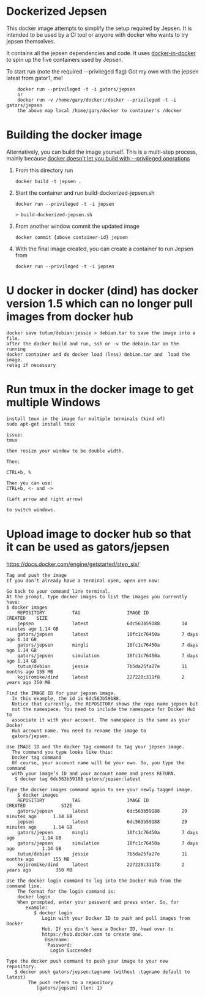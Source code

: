 Dockerized Jepsen
=================

This docker image attempts to simplify the setup required by Jepsen.
It is intended to be used by a CI tool or anyone with docker who wants to try jepsen themselves.

It contains all the jepsen dependencies and code. It uses [docker-in-docker](https://github.com/jpetazzo/dind) to spin up the five
containers used by Jepsen.  

To start run (note the required --privileged flag)
Got my own with the jepsen latest from gator1, me!

````
    docker run --privileged -t -i gators/jepsen
    or
    docker run -v /home/gary/docker:/docker --privileged -t -i gators/jepsen
    the above map local /home/gary/docker to container's /docker
````

Building the docker image
=========================

Alternatively, you can build the image yourself. This is a multi-step process, mainly because [docker doesn't let you build with --privileged operations](https://github.com/docker/docker/issues/1916)

1.  From this directory run 

    ````
	docker build -t jepsen .
    ````

2.  Start the container and run build-dockerized-jepsen.sh

    ````
    docker run --privileged -t -i jepsen

    > build-dockerized-jepsen.sh
    ````

3.  From another window commit the updated image

    ````
    docker commit {above container-id} jepsen
    ````
    
4.  With the final image created, you can create a container to run Jepsen from

    ```
    docker run --privileged -t -i jepsen
    ```

U docker in docker (dind) has docker version 1.5 which can no longer pull images from docker hub 
=========================
    docker save tutum/debian:jessie > debian.tar to save the image into a file.
    after the docker build and run, ssh or -v the debain.tar on the running
    docker container and do docker load (less) debian.tar and  load the image.
    retag if necessary

Run tmux in the docker image to get multiple Windows
=========================

    install tmux in the image for multiple terminals (kind of)
    sudo apt-get install tmux

    issue:
    tmux

    then resize your window to be double width.

    Then:

    CTRL+b, %

    Then you can use:
    CTRL+b, <- and -> 

    (Left arrow and right arrow)

    to switch windows. 

Upload image to docker hub so that it can be used as gators/jepsen
=========================

https://docs.docker.com/engine/getstarted/step_six/

    Tag and push the image
    If you don’t already have a terminal open, open one now:

    Go back to your command line terminal.
    At the prompt, type docker images to list the images you currently have:
    $ docker images
        REPOSITORY          TAG                 IMAGE ID            CREATED    SIZE
        jepsen              latest              6dc563b59188        14 minutes ago 1.14 GB
        gators/jepsen       latest              10fc1c76450a        7 days ago 1.14 GB
        gators/jepsen       mingli              10fc1c76450a        7 days ago 1.14 GB
        gators/jepsen       simulation          10fc1c76450a        7 days ago 1.14 GB
        tutum/debian        jessie              7b5da25fa27e        11 months ago 155 MB
        kojiromike/dind     latest              227220c311f8        2 years ago 350 MB

    Find the IMAGE ID for your jepsen image.
      In this example, the id is 6dc563b59188.
      Notice that currently, the REPOSITORY shows the repo name jepsen but
      not the namespace. You need to include the namespace for Docker Hub to
      associate it with your account. The namespace is the same as your Docker
      Hub account name. You need to rename the image to
      gators/jepsen.

    Use IMAGE ID and the docker tag command to tag your jepsen image.
      The command you type looks like this:
      Docker tag command
      Of course, your account name will be your own. So, you type the command
      with your image’s ID and your account name and press RETURN.
       $ docker tag 6dc563b59188 gators/jepsen:latest

    Type the docker images command again to see your newly tagged image.
        $ docker images
        REPOSITORY          TAG                 IMAGE ID            CREATED             SIZE
        gators/jepsen       latest              6dc563b59188        29 minutes ago      1.14 GB
        jepsen              latest              6dc563b59188        29 minutes ago      1.14 GB
        gators/jepsen       mingli              10fc1c76450a        7 days ago          1.14 GB
        gators/jepsen       simulation          10fc1c76450a        7 days ago          1.14 GB
        tutum/debian        jessie              7b5da25fa27e        11 months ago       155 MB
        kojiromike/dind     latest              227220c311f8        2 years ago         350 MB

    Use the docker login command to log into the Docker Hub from the command line.
        The format for the login command is:
        docker login
        When prompted, enter your password and press enter. So, for
           example:
              $ docker login
                 Login with your Docker ID to push and pull images from Docker
                 Hub. If you don't have a Docker ID, head over to
                 https://hub.docker.com to create one.
                  Username:
                   Password:
                    Login Succeeded

    Type the docker push command to push your image to your new repository.
       $ docker push gators/jepsen:tagname (without :tagname default to latest)
            The push refers to a repository
               [gators/jepsen] (len: 1)

